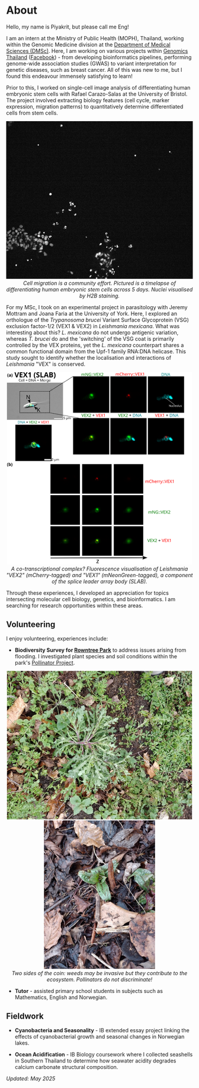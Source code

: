 # About

Hello, my name is Piyakrit, but please call me Eng!

I am an intern at the Ministry of Public Health (MOPH), Thailand, working within the Genomic Medicine division at the [Department of Medical Sciences (DMSc)](https://www.dmsc.moph.go.th/en/home). Here, I am working on various projects within [Genomics Thailand](https://genomicsthailand.com/Genomic/home) ([Facebook](https://www.facebook.com/GenomicsThailand/)) - from developing bioinformatics pipelines, performing genome-wide association studies (GWAS) to variant interpretation for genetic diseases, such as breast cancer. All of this was new to me, but I found this endeavour immensely satisfying to learn!

Prior to this, I worked on single-cell image analysis of differentiating human embryonic stem cells with Rafael Carazo-Salas at the University of Bristol. The project involved extracting biology features (cell cycle, marker expression, migration patterns) to quantitatively determine differentiated cells from stem cells.

<p align="center">
<img src="files/images/about/LinD_noLabels.gif" alt="cell_migration" width=600><br>
<em>Cell migration is a community effort. Pictured is a timelapse of differentiating human embryonic stem cells across 5 days. Nuclei visualised by H2B staining.</em>
</p>

For my MSc, I took on an experimental project in parasitology with Jeremy Mottram and Joana Faria at the University of York. Here, I explored an orthologue of the *Trypanosoma brucei*  Variant Surface Glycoprotein (VSG) exclusion factor-1/2 (VEX1 & VEX2) in *Leishmania mexicana*. What was interesting about this?
*L. mexicana* do not undergo antigenic variation, whereas *T. brucei* do and the 'switching' of the VSG coat is primarily controlled by the VEX proteins, yet the *L. mexicana* counterpart shares a common functional domain from the Upf-1 family RNA:DNA helicase. This study sought to identify whether the localisation and interactions of *Leishmania* "VEX" is conserved.

<p align="center">
<img src="files/images/about/mNGVex2-Vex1mCH.svg" alt="leishmania" width=500> <br>
<em>A co-transcriptional complex? Fluorescence visualisation of Leishmania "VEX2" (mCherry-tagged) and "VEX1" (mNeonGreen-tagged), a component of the splice leader array body (SLAB).</em>
</p>

Through these experiences, I developed an appreciation for topics intersecting molecular cell biology, genetics, and bioinformatics. I am searching for research opportunities within these areas.

## Volunteering

I enjoy volunteering, experiences include:

* **Biodiversity Survey for [Rowntree Park](https://rowntreepark.org.uk/)** to address issues arising from flooding. I investigated plant species and soil conditions within the park's [Pollinator Project](https://rowntreepark.org.uk/rowntree-park-pollinator-project/).

<p align="center">
<img src="files/images/about/survey1.jpg" alt="survey1" width=500 height=400/>
<img src="files/images/about/survey2.jpg" alt="survey2" width=300 height=400/><br>
<em>Two sides of the coin: weeds may be invasive but they contribute to the ecosystem. Pollinators do not discriminate!</em>  
</p>

* **Tutor** - assisted primary school students in subjects such as Mathematics, English and Norwegian.

## Fieldwork

* **Cyanobacteria and Seasonality** - IB extended essay project linking the effects of cyanobacterial growth and seasonal changes in Norwegian lakes.

* **Ocean Acidification** - IB Biology coursework where I collected seashells in Southern Thailand to determine how seawater acidity degrades calcium carbonate structural composition.

*Updated: May 2025*